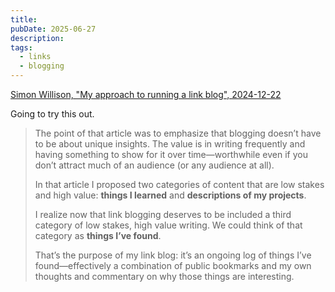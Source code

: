 ```yaml
---
title:
pubDate: 2025-06-27
description:
tags:
  - links
  - blogging
---
```


[Simon Willison, "My approach to running a link blog", 2024-12-22](https://simonwillison.net/2024/Dec/22/link-blog/)

Going to try this out.

> The point of that article was to emphasize that blogging doesn’t have to be about unique insights. The value is in writing frequently and having something to show for it over time—worthwhile even if you don’t attract much of an audience (or any audience at all).
>
> In that article I proposed two categories of content that are low stakes and high value: **things I learned** and **descriptions of my projects**.
>
> I realize now that link blogging deserves to be included a third category of low stakes, high value writing. We could think of that category as **things I’ve found**.
>
> That’s the purpose of my link blog: it’s an ongoing log of things I’ve found—effectively a combination of public bookmarks and my own thoughts and commentary on why those things are interesting.
